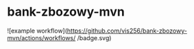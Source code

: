 # bank-zbozowy-mvn

![example workflow](https://github.com/vis256/bank-zbozowy-mvn/actions/workflows/<file>
/badge.svg)
